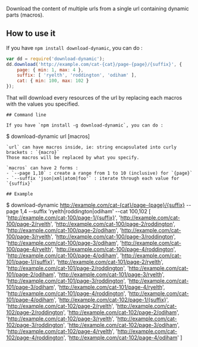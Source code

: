 Download the content of multiple urls from a single url containing dynamic parts (macros).

## How to use it

If you have `npm install download-dynamic`, you can do :

```javascript
var dd = require('download-dynamic');
dd.download('http://example.com/cat-{cat}/page-{page}/{suffix}', {
	page: { min: 1, max: 4 },
	suffix: [ 'ryelth', 'roddington', 'odiham' ],
	cat: { min: 100, max: 102 }
});
```

That will download every resources of the url by replacing each macros with the values you specified.

```
## Command line

If you have `npm install -g download-dynamic`, you can do :

```
$ download-dynamic url [macros]
```
`url` can have macros inside, ie: string encapsulated into curly brackets : `{macro}`
Those macros will be replaced by what you specify.

`macros` can have 2 forms :
- `--page 1,10` : create a range from 1 to 10 (inclusive) for `{page}`
- `--suffix 'json|xml|atom|foo'` : iterate through each value for `{suffix}`

## Example

```
$ download-dynamic http://example.com/cat-{cat}/page-{page}/{suffix} --page 1,4 --suffix 'ryelth|roddington|odiham' --cat 100,102
[ 'http://example.com/cat-100/page-1/{suffix}',
  'http://example.com/cat-100/page-2/ryelth',
  'http://example.com/cat-100/page-2/roddington',
  'http://example.com/cat-100/page-2/odiham',
  'http://example.com/cat-100/page-3/ryelth',
  'http://example.com/cat-100/page-3/roddington',
  'http://example.com/cat-100/page-3/odiham',
  'http://example.com/cat-100/page-4/ryelth',
  'http://example.com/cat-100/page-4/roddington',
  'http://example.com/cat-100/page-4/odiham',
  'http://example.com/cat-101/page-1/{suffix}',
  'http://example.com/cat-101/page-2/ryelth',
  'http://example.com/cat-101/page-2/roddington',
  'http://example.com/cat-101/page-2/odiham',
  'http://example.com/cat-101/page-3/ryelth',
  'http://example.com/cat-101/page-3/roddington',
  'http://example.com/cat-101/page-3/odiham',
  'http://example.com/cat-101/page-4/ryelth',
  'http://example.com/cat-101/page-4/roddington',
  'http://example.com/cat-101/page-4/odiham',
  'http://example.com/cat-102/page-1/{suffix}',
  'http://example.com/cat-102/page-2/ryelth',
  'http://example.com/cat-102/page-2/roddington',
  'http://example.com/cat-102/page-2/odiham',
  'http://example.com/cat-102/page-3/ryelth',
  'http://example.com/cat-102/page-3/roddington',
  'http://example.com/cat-102/page-3/odiham',
  'http://example.com/cat-102/page-4/ryelth',
  'http://example.com/cat-102/page-4/roddington',
  'http://example.com/cat-102/page-4/odiham' ]
  ```